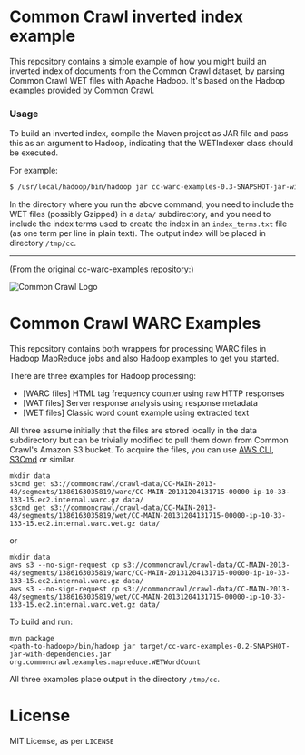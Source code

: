 # Common Crawl inverted index example #

This repository contains a simple example of how you might build an inverted index of documents from the Common Crawl dataset, by parsing Common Crawl WET files with Apache Hadoop. It's based on the Hadoop examples provided by Common Crawl.

### Usage ###

To build an inverted index, compile the Maven project as JAR file and pass this as an argument to Hadoop, indicating that the WETIndexer class should be executed.

For example:

```bash
$ /usr/local/hadoop/bin/hadoop jar cc-warc-examples-0.3-SNAPSHOT-jar-with-dependencies.jar org.commoncrawl.examples.mapreduce.WETIndexer
```
In the directory where you run the above command, you need to include the WET files (possibly Gzipped) in a `data/` subdirectory, and you need to include the index terms used to create the index in an `index_terms.txt` file (as one term per line in plain text). The output index will be placed in directory `/tmp/cc`.

---

(From the original cc-warc-examples repository:)

![Common Crawl Logo](http://commoncrawl.org/wp-content/uploads/2016/12/logocommoncrawl.png)

# Common Crawl WARC Examples

This repository contains both wrappers for processing WARC files in Hadoop MapReduce jobs and also Hadoop examples to get you started.

There are three examples for Hadoop processing:

+ [WARC files] HTML tag frequency counter using raw HTTP responses
+ [WAT files] Server response analysis using response metadata
+ [WET files] Classic word count example using extracted text

All three assume initially that the files are stored locally in the data subdirectory but can be trivially modified to pull them down from Common Crawl's Amazon S3 bucket. To acquire the files, you can use [AWS CLI](https://aws.amazon.com/cli/), [S3Cmd](http://s3tools.org/s3cmd) or similar.

    mkdir data
    s3cmd get s3://commoncrawl/crawl-data/CC-MAIN-2013-48/segments/1386163035819/warc/CC-MAIN-20131204131715-00000-ip-10-33-133-15.ec2.internal.warc.gz data/
    s3cmd get s3://commoncrawl/crawl-data/CC-MAIN-2013-48/segments/1386163035819/wet/CC-MAIN-20131204131715-00000-ip-10-33-133-15.ec2.internal.warc.wet.gz data/
or

    mkdir data
    aws s3 --no-sign-request cp s3://commoncrawl/crawl-data/CC-MAIN-2013-48/segments/1386163035819/warc/CC-MAIN-20131204131715-00000-ip-10-33-133-15.ec2.internal.warc.gz data/
    aws s3 --no-sign-request cp s3://commoncrawl/crawl-data/CC-MAIN-2013-48/segments/1386163035819/wet/CC-MAIN-20131204131715-00000-ip-10-33-133-15.ec2.internal.warc.wet.gz data/

To build and run:

    mvn package
    <path-to-hadoop>/bin/hadoop jar target/cc-warc-examples-0.2-SNAPSHOT-jar-with-dependencies.jar org.commoncrawl.examples.mapreduce.WETWordCount
    
All three examples place output in the directory `/tmp/cc`.
      
# License

MIT License, as per `LICENSE`
